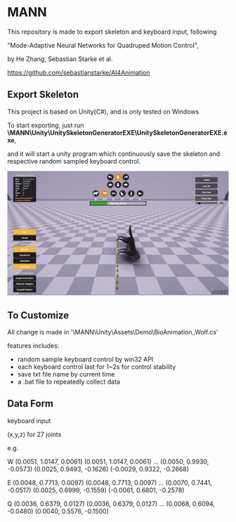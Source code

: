 # MANN

This repository is made to export skeleton and keyboard input, following

"Mode-Adaptive Neural Networks for Quadruped Motion Control",

by He Zhang, Sebastian Starke et al. 

https://github.com/sebastianstarke/AI4Animation



## Export Skeleton

This project is based on Unity(C#), and is only tested on Windows

To start exporting, just run **\MANN\Unity\UnitySkeletonGeneratorEXE\UnitySkeletonGeneratorEXE.exe**,

and it will start a unity program which continuously save the skeleton and respective random sampled keyboard control.

![image-20200526224904619](README.assets/image-20200526224904619.png)



## To Customize

All change is made in '\MANN\Unity\Assets\Demo\BioAnimation_Wolf.cs'

features includes:

- random sample keyboard control by win32 API
- each keyboard control last for 1~2s for control stability
- save txt file name by current time
- a .bat file to repeatedly collect data



## Data Form

keyboard input

(x,y,z) for 27 joints



e.g.

W
(0.0051, 1.0147, 0.0061)
(0.0051, 1.0147, 0.0061)
...
(0.0050, 0.9930, -0.0573)
(0.0025, 0.9493, -0.1626)
(-0.0029, 0.9322, -0.2668)

E
(0.0048, 0.7713, 0.0097)
(0.0048, 0.7713, 0.0097)
...
(0.0070, 0.7441, -0.0517)
(0.0025, 0.6999, -0.1559)
(-0.0061, 0.6801, -0.2578)

Q
(0.0036, 0.6379, 0.0127)
(0.0036, 0.6379, 0.0127)
...
(0.0068, 0.6094, -0.0480)
(0.0040, 0.5576, -0.1500)

